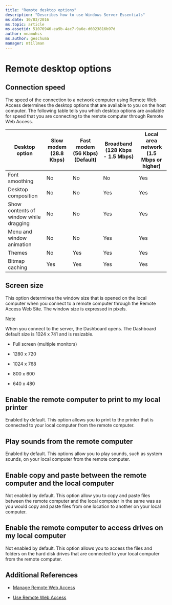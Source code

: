```yaml
---
title: "Remote desktop options"
description: "Describes how to use Windows Server Essentials"
ms.date: 10/03/2016
ms.topic: article
ms.assetid: 51076946-ea9b-4ac7-9a6e-d6023816b97d
author: nnamuhcs
ms.author: geschuma
manager: mtillman
---
```


# Remote desktop options

## Connection speed
 The speed of the connection to a network computer using Remote Web Access determines the desktop options that are available to you on the host computer. The following table tells you which desktop options are available for speed that you are connecting to the remote computer through Remote Web Access.

| Desktop option | Slow modem (28.8 Kbps) | Fast modem (56 Kbps) (Default) | Broadband (128 Kbps - 1.5 Mbps) | Local area network (1.5 Mbps or higher) |
|--|--|--|--|--|
| Font smoothing | No | No | No | Yes |
| Desktop composition | No | No | Yes | Yes |
| Show contents of window while dragging | No | No | Yes | Yes |
| Menu and window animation | No | No | Yes | Yes |
| Themes | No | Yes | Yes | Yes |
| Bitmap caching | Yes | Yes | Yes | Yes |

## Screen size
 This option determines the window size that is opened on the local computer when you connect to a remote computer through the Remote Access Web Site. The window size is expressed in pixels.

> [!NOTE]
>  When you connect to the server, the Dashboard opens. The Dashboard default size is 1024 x 741 and is resizable.

-   Full screen (multiple monitors)

-   1280 x 720

-   1024 x 768

-   800 x 600

-   640 x 480

## Enable the remote computer to print to my local printer
 Enabled by default. This option allows you to print to the printer that is connected to your local computer from the remote computer.

## Play sounds from the remote computer
 Enabled by default. This options allow you to play sounds, such as system sounds, on your local computer from the remote computer.

## Enable copy and paste between the remote computer and the local computer
 Not enabled by default. This option allow you to copy and paste files between the remote computer and the local computer in the same was as you would copy and paste files from one location to another on your local computer.

## Enable the remote computer to access drives on my local computer
 Not enabled by default. This option allows you to access the files and folders on the hard disk drives that are connected to your local computer from the remote computer.

## Additional References

-   [Manage Remote Web Access](../manage/Manage-Remote-Web-Access-in-Windows-Server-Essentials.md)

-   [Use Remote Web Access](../use/Use-Remote-Web-Access-in-Windows-Server-Essentials.md)
